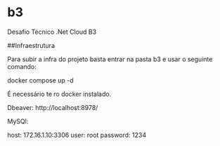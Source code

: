 # b3
Desafio Técnico .Net Cloud B3

##Infraestrutura

Para subir a infra do projeto basta entrar na pasta b3 e usar o seguinte comando:

docker compose up -d

É necessário te ro docker instalado.

Dbeaver: http://localhost:8978/

MySQl:

host: 172.16.1.10:3306
user: root
password: 1234

